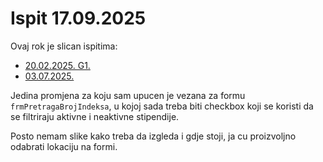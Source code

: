 # Ispit 17.09.2025

Ovaj rok je slican ispitima:
- [20.02.2025. G1.](./../2025-02-20_G1)
- [03.07.2025.](./../2025-07-03)

Jedina promjena za koju sam upucen je vezana za formu `frmPretragaBrojIndeksa`, u kojoj sada treba biti checkbox koji se koristi da se filtriraju aktivne i neaktivne stipendije.

Posto nemam slike kako treba da izgleda i gdje stoji, ja cu proizvoljno odabrati lokaciju na formi.